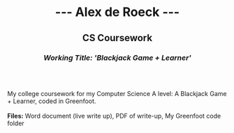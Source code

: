 <div align="center">
  <h1><strong>--- Alex de Roeck ---</strong></h1>
  <h2><strong>CS Coursework</strong></h2>
  <h3><em>Working Title: 'Blackjack Game + Learner'</em></h3>
</div>

<br><br>

My college coursework for my Computer Science A level: A Blackjack Game + Learner, coded in Greenfoot.
<br><br>
<strong>Files:</strong> Word document (live write up), PDF of write-up, My Greenfoot code folder
